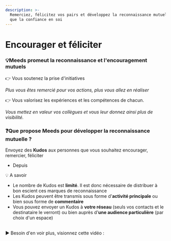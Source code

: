 ```yaml
---
description: >-
  Remerciez, félicitez vos pairs et développez la reconnaissance mutuelle ainsi
  que la confiance en soi
---
```


# Encourager et féliciter

### :bulb:Meeds **promeut la reconnaissance et l'encouragement mutuels**

👉 Vous soutenez la prise d'initiatives

_Plus vous êtes remercié pour vos actions, plus vous allez en réaliser_

👉 Vous valorisez les expériences et les compétences de chacun.&#x20;

_Vous mettez en valeur vos collègues et vous leur donnez ainsi plus de visibilité._

### :question:Que propose Meeds pour développer la reconnaissance mutuelle ?

Envoyez des **Kudos** aux personnes que vous souhaitez encourager, remercier, féliciter

* Depuis&#x20;





💡 A savoir

* Le nombre de Kudos est **limité**. Il est donc nécessaire de distribuer à bon escient ces marques de reconnaissance
* Les Kudos peuvent être transmis sous forme d'**activité principale** ou bien sous forme de **commentaire**
* Vous pouvez envoyer un Kudos à **votre réseau** (seuls vos contacts et le destinataire le verront) ou bien auprès d'**une audience particulière** (par choix d'un espace)

\
▶ Besoin d'en voir plus, visionnez cette vidéo :&#x20;
